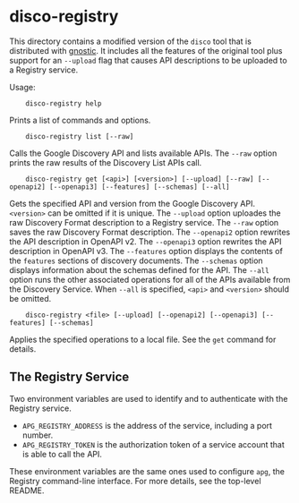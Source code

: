 # disco-registry

This directory contains a modified version of the `disco` tool that is
distributed with [gnostic](https://github.com/googleapis/gnostic). It includes
all the features of the original tool plus support for an `--upload` flag that
causes API descriptions to be uploaded to a Registry service.

Usage:

        disco-registry help

Prints a list of commands and options.

        disco-registry list [--raw]

Calls the Google Discovery API and lists available APIs. The `--raw` option
prints the raw results of the Discovery List APIs call.

        disco-registry get [<api>] [<version>] [--upload] [--raw] [--openapi2] [--openapi3] [--features] [--schemas] [--all]

Gets the specified API and version from the Google Discovery API. `<version>`
can be omitted if it is unique. The `--upload` option uploades the raw
Discovery Format description to a Registry service. The `--raw` option saves
the raw Discovery Format description. The `--openapi2` option rewrites the API
description in OpenAPI v2. The `--openapi3` option rewrites the API description
in OpenAPI v3. The `--features` option displays the contents of the `features`
sections of discovery documents. The `--schemas` option displays information
about the schemas defined for the API. The `--all` option runs the other
associated operations for all of the APIs available from the Discovery Service.
When `--all` is specified, `<api>` and `<version>` should be omitted.

        disco-registry <file> [--upload] [--openapi2] [--openapi3] [--features] [--schemas]

Applies the specified operations to a local file. See the `get` command for
details.

## The Registry Service

Two environment variables are used to identify and to authenticate with the
Registry service.

- `APG_REGISTRY_ADDRESS` is the address of the service, including a port
  number.
- `APG_REGISTRY_TOKEN` is the authorization token of a service account that is
  able to call the API.

These environment variables are the same ones used to configure `apg`, the
Registry command-line interface. For more details, see the top-level README.

